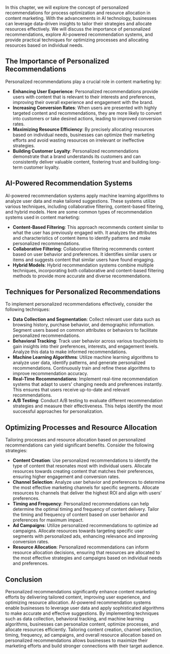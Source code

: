 
In this chapter, we will explore the concept of personalized recommendations for process optimization and resource allocation in content marketing. With the advancements in AI technology, businesses can leverage data-driven insights to tailor their strategies and allocate resources effectively. We will discuss the importance of personalized recommendations, explore AI-powered recommendation systems, and provide practical techniques for optimizing processes and allocating resources based on individual needs.

## The Importance of Personalized Recommendations

Personalized recommendations play a crucial role in content marketing by:

- **Enhancing User Experience**: Personalized recommendations provide users with content that is relevant to their interests and preferences, improving their overall experience and engagement with the brand.
- **Increasing Conversion Rates**: When users are presented with highly targeted content and recommendations, they are more likely to convert into customers or take desired actions, leading to improved conversion rates.
- **Maximizing Resource Efficiency**: By precisely allocating resources based on individual needs, businesses can optimize their marketing efforts and avoid wasting resources on irrelevant or ineffective strategies.
- **Building Customer Loyalty**: Personalized recommendations demonstrate that a brand understands its customers and can consistently deliver valuable content, fostering trust and building long-term customer loyalty.

## AI-Powered Recommendation Systems

AI-powered recommendation systems apply machine learning algorithms to analyze user data and make tailored suggestions. These systems utilize various techniques, including collaborative filtering, content-based filtering, and hybrid models. Here are some common types of recommendation systems used in content marketing:

- **Content-Based Filtering**: This approach recommends content similar to what the user has previously engaged with. It analyzes the attributes and characteristics of content items to identify patterns and make personalized recommendations.
- **Collaborative Filtering**: Collaborative filtering recommends content based on user behavior and preferences. It identifies similar users or items and suggests content that similar users have found engaging.
- **Hybrid Models**: Hybrid recommendation systems combine multiple techniques, incorporating both collaborative and content-based filtering methods to provide more accurate and diverse recommendations.

## Techniques for Personalized Recommendations

To implement personalized recommendations effectively, consider the following techniques:

- **Data Collection and Segmentation**: Collect relevant user data such as browsing history, purchase behavior, and demographic information. Segment users based on common attributes or behaviors to facilitate personalized recommendations.
- **Behavioral Tracking**: Track user behavior across various touchpoints to gain insights into their preferences, interests, and engagement levels. Analyze this data to make informed recommendations.
- **Machine Learning Algorithms**: Utilize machine learning algorithms to analyze user data, identify patterns, and generate personalized recommendations. Continuously train and refine these algorithms to improve recommendation accuracy.
- **Real-Time Recommendations**: Implement real-time recommendation systems that adapt to users' changing needs and preferences instantly. This ensures that users receive up-to-date and relevant recommendations.
- **A/B Testing**: Conduct A/B testing to evaluate different recommendation strategies and measure their effectiveness. This helps identify the most successful approaches for personalization.

## Optimizing Processes and Resource Allocation

Tailoring processes and resource allocation based on personalized recommendations can yield significant benefits. Consider the following strategies:

- **Content Creation**: Use personalized recommendations to identify the type of content that resonates most with individual users. Allocate resources towards creating content that matches their preferences, ensuring higher engagement and conversion rates.
- **Channel Selection**: Analyze user behavior and preferences to determine the most effective marketing channels for specific segments. Allocate resources to channels that deliver the highest ROI and align with users' preferences.
- **Timing and Frequency**: Personalized recommendations can help determine the optimal timing and frequency of content delivery. Tailor the timing and frequency of content based on user behavior and preferences for maximum impact.
- **Ad Campaigns**: Utilize personalized recommendations to optimize ad campaigns. Allocate resources towards targeting specific user segments with personalized ads, enhancing relevance and improving conversion rates.
- **Resource Allocation**: Personalized recommendations can inform resource allocation decisions, ensuring that resources are allocated to the most effective strategies and campaigns based on individual needs and preferences.

## Conclusion

Personalized recommendations significantly enhance content marketing efforts by delivering tailored content, improving user experience, and optimizing resource allocation. AI-powered recommendation systems enable businesses to leverage user data and apply sophisticated algorithms to make accurate and effective suggestions. By implementing techniques such as data collection, behavioral tracking, and machine learning algorithms, businesses can personalize content, optimize processes, and allocate resources efficiently. Tailoring content creation, channel selection, timing, frequency, ad campaigns, and overall resource allocation based on personalized recommendations allows businesses to maximize their marketing efforts and build stronger connections with their target audience.
